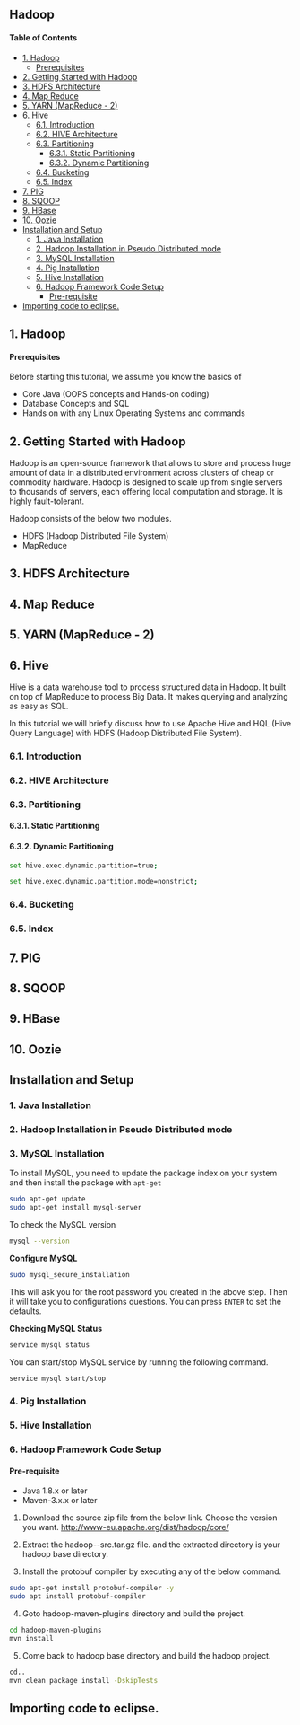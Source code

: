 ## Hadoop

#### Table of Contents
- [1. Hadoop](#1-hadoop)
    + [Prerequisites](#prerequisites)
- [2. Getting Started with Hadoop](#2-getting-started-with-hadoop)
- [3. HDFS Architecture](#3-hdfs-architecture)
- [4. Map Reduce](#4-map-reduce)
- [5. YARN (MapReduce - 2)](#5-yarn--mapreduce---2-)
- [6. Hive](#6-hive)
  * [6.1. Introduction](#61-introduction)
  * [6.2. HIVE Architecture](#62-hive-architecture)
  * [6.3. Partitioning](#63-partitioning)
    + [6.3.1. Static Partitioning](#631-static-partitioning)
    + [6.3.2. Dynamic Partitioning](#632-dynamic-partitioning)
  * [6.4. Bucketing](#64-bucketing)
  * [6.5. Index](#65-index)
- [7. PIG](#7-pig)
- [8. SQOOP](#8-sqoop)
- [9. HBase](#9-hbase)
- [10. Oozie](#10-oozie)
- [Installation and Setup](#installation-and-setup)
  * [1. Java Installation](#1-java-installation)
  * [2. Hadoop Installation in Pseudo Distributed mode](#2-hadoop-installation-in-pseudo-distributed-mode)
  * [3. MySQL Installation](#3-mysql-installation)
  * [4. Pig Installation](#4-pig-installation)
  * [5. Hive Installation](#5-hive-installation)
  * [6. Hadoop Framework Code Setup](#6-hadoop-framework-code-setup)
    + [Pre-requisite](#pre-requisite)
- [Importing code to eclipse.](#importing-code-to-eclipse)

## 1. Hadoop
#### Prerequisites
  Before starting this tutorial, we assume you know the basics of 
  * Core Java (OOPS concepts and Hands-on coding)
  * Database Concepts and SQL
  * Hands on with any  Linux Operating Systems and commands

## 2. Getting Started with Hadoop
Hadoop is an open-source framework that allows to store and process huge amount of data in a distributed environment across clusters of cheap or commodity hardware. Hadoop is designed to scale up from single servers to thousands of servers, each offering local computation and storage. It is highly fault-tolerant.

Hadoop consists of the below two modules.
  * HDFS (Hadoop Distributed File System)
  * MapReduce

## 3. HDFS Architecture

## 4. Map Reduce

## 5. YARN (MapReduce - 2)

## 6. Hive
Hive is a data warehouse tool to process structured data in Hadoop. It built on top of MapReduce to process Big Data. It makes querying and analyzing as easy as SQL.

In this tutorial we will briefly discuss how to use Apache Hive and HQL (Hive Query Language) with HDFS (Hadoop Distributed File System).

### 6.1. Introduction

### 6.2. HIVE Architecture

### 6.3. Partitioning
#### 6.3.1. Static Partitioning

#### 6.3.2. Dynamic Partitioning
```sh
set hive.exec.dynamic.partition=true;
```
```sh
set hive.exec.dynamic.partition.mode=nonstrict;
```

### 6.4. Bucketing

### 6.5. Index

## 7. PIG

## 8. SQOOP

## 9. HBase

## 10. Oozie

## Installation and Setup

### 1. Java Installation

### 2. Hadoop Installation in Pseudo Distributed mode

### 3. MySQL Installation
To install MySQL, you need to update the package index on your system and then install the package with `apt-get`
```sh
sudo apt-get update
sudo apt-get install mysql-server
```

To check the MySQL version
```sh
mysql --version
```

**Configure MySQL**
```sh
sudo mysql_secure_installation
```
This will ask you for the root password you created in the above step. Then it will take you to configurations questions. You can press `ENTER` to set the defaults.

**Checking MySQL Status**
```sh
service mysql status
```

You can start/stop MySQL service by running the following command.
```sh
service mysql start/stop
```

### 4. Pig Installation

### 5. Hive Installation

### 6. Hadoop Framework Code Setup

#### Pre-requisite
* Java 1.8.x or later
* Maven-3.x.x or later

1. Download the source zip file from the below link. Choose the version you want.
http://www-eu.apache.org/dist/hadoop/core/

2. Extract the hadoop-<version>-src.tar.gz  file. and the extracted directory is your hadoop base directory.

3. Install the protobuf compiler by executing any of the below command.
```sh
sudo apt-get install protobuf-compiler -y
sudo apt install protobuf-compiler
```
4. Goto hadoop-maven-plugins directory and build the project.
```sh
cd hadoop-maven-plugins
mvn install
```

5. Come back to hadoop base directory and build the hadoop project.
```sh
cd..
mvn clean package install -DskipTests
```
## Importing code to eclipse.

